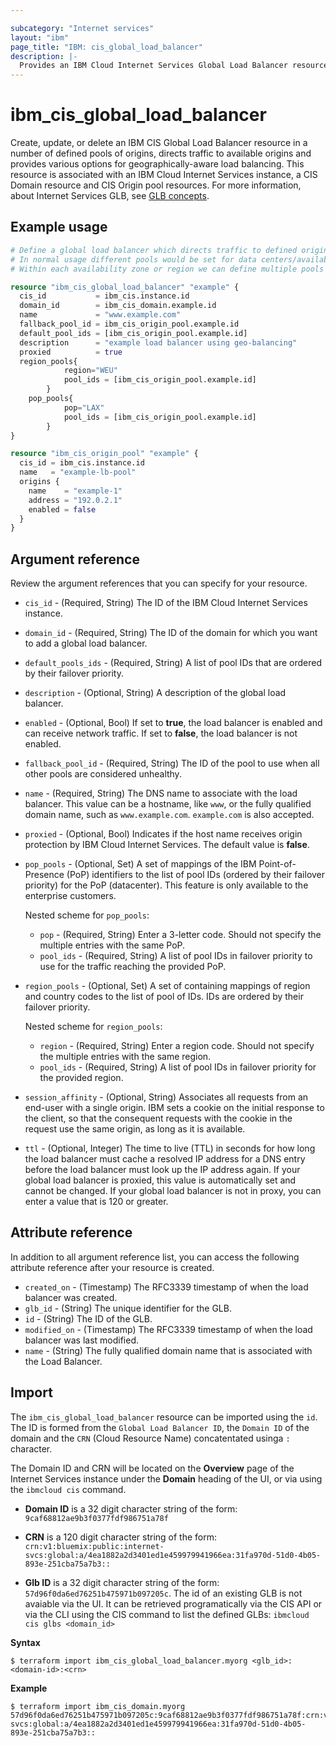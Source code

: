 ```yaml
---

subcategory: "Internet services"
layout: "ibm"
page_title: "IBM: cis_global_load_balancer"
description: |-
  Provides an IBM Cloud Internet Services Global Load Balancer resource.
---
```


# ibm_cis_global_load_balancer

Create, update, or delete an IBM CIS Global Load Balancer resource in a number of defined pools of origins, directs traffic to available origins and provides various options for geographically-aware load balancing. This resource is associated with an IBM Cloud Internet Services instance, a CIS Domain resource and CIS Origin pool resources. For more information, about Internet Services GLB, see [GLB concepts](https://cloud.ibm.com/docs/cis?topic=cis-global-load-balancer-glb-concepts).

## Example usage

```terraform
# Define a global load balancer which directs traffic to defined origin pools
# In normal usage different pools would be set for data centers/availability zones and/or for different regions
# Within each availability zone or region we can define multiple pools in failover order

resource "ibm_cis_global_load_balancer" "example" {
  cis_id           = ibm_cis.instance.id
  domain_id        = ibm_cis_domain.example.id
  name             = "www.example.com"
  fallback_pool_id = ibm_cis_origin_pool.example.id
  default_pool_ids = [ibm_cis_origin_pool.example.id]
  description      = "example load balancer using geo-balancing"
  proxied          = true
  region_pools{
			region="WEU"
			pool_ids = [ibm_cis_origin_pool.example.id]
		}
	pop_pools{
			pop="LAX"
			pool_ids = [ibm_cis_origin_pool.example.id]
		}
}

resource "ibm_cis_origin_pool" "example" {
  cis_id = ibm_cis.instance.id
  name   = "example-lb-pool"
  origins {
    name    = "example-1"
    address = "192.0.2.1"
    enabled = false
  }
}
```


## Argument reference
Review the argument references that you can specify for your resource. 

- `cis_id` - (Required, String) The ID of the IBM Cloud Internet Services instance.
- `domain_id` - (Required, String) The ID of the domain for which you want to add a global load balancer.
- `default_pools_ids` - (Required, String) A list of pool IDs that are ordered by their failover priority.
- `description` - (Optional, String) A description of the global load balancer.
- `enabled` - (Optional, Bool) If set to **true**, the load balancer is enabled and can receive network traffic. If set to **false**, the load balancer is not enabled.
- `fallback_pool_id` - (Required, String) The ID of the pool to use when all other pools are considered unhealthy.
- `name` - (Required, String) The DNS name to associate with the load balancer. This value can be a hostname, like `www`, or the fully qualified domain name, such as `www.example.com`. `example.com` is also accepted.
- `proxied` - (Optional, Bool) Indicates if the host name receives origin protection by IBM Cloud Internet Services. The default value is **false**.
- `pop_pools` - (Optional, Set) A set of mappings of the IBM Point-of-Presence (PoP) identifiers to the list of pool IDs (ordered by their failover priority) for the PoP (datacenter). This feature is only available to the enterprise customers.
  
  Nested scheme for `pop_pools`:
  - `pop` - (Required, String)  Enter a 3-letter code. Should not specify the multiple entries with the same PoP.
  - `pool_ids` - (Required, String)  A list of pool IDs in failover priority to use for the traffic reaching the provided PoP.
- `region_pools` - (Optional, Set) A set of containing mappings of region and country codes to the list of pool of IDs. IDs are ordered by their failover priority.

  Nested scheme for `region_pools`:
  - `region` - (Required, String) Enter a region code. Should not specify the multiple entries with the same region.
  - `pool_ids` - (Required, String) A list of pool IDs in failover priority for the provided region.
- `session_affinity` - (Optional, String) Associates all requests from an end-user with a single origin. IBM sets a cookie on the initial response to the client, so that the consequent requests with the cookie in the request use the same origin, as long as it is available.
- `ttl` - (Optional, Integer) The time to live (TTL) in seconds for how long the load balancer must cache a resolved IP address for a DNS entry before the load balancer must look up the IP address again. If your global load balancer is proxied, this value is automatically set and cannot be changed. If your global load balancer is not in proxy, you can enter a value that is 120 or greater.


## Attribute reference
In addition to all argument reference list, you can access the following attribute reference after your resource is created.

- `created_on` - (Timestamp) The RFC3339 timestamp of when the load balancer was created.
- `glb_id` - (String) The unique identifier for the GLB.
- `id` - (String) The ID of the GLB.
- `modified_on` - (Timestamp) The RFC3339 timestamp of when the load balancer was last modified.
- `name` - (String) The fully qualified domain name that is associated with the Load Balancer.

## Import

The `ibm_cis_global_load_balancer` resource can be imported using the `id`. The ID is formed from the `Global Load Balancer ID`, the `Domain ID` of the domain and the `CRN` (Cloud Resource Name) concatentated usinga `:` character.

The Domain ID and CRN will be located on the **Overview** page of the Internet Services instance under the **Domain** heading of the UI, or via using the `ibmcloud cis` command.

- **Domain ID** is a 32 digit character string of the form: `9caf68812ae9b3f0377fdf986751a78f`

- **CRN** is a 120 digit character string of the form: `crn:v1:bluemix:public:internet-svcs:global:a/4ea1882a2d3401ed1e459979941966ea:31fa970d-51d0-4b05-893e-251cba75a7b3::`

- **Glb ID** is a 32 digit character string of the form: `57d96f0da6ed76251b475971b097205c`. The id of an existing GLB is not avaiable via the UI. It can be retrieved programatically via the CIS API or via the CLI using the CIS command to list the defined GLBs: `ibmcloud cis glbs <domain_id>`


**Syntax**

```
$ terraform import ibm_cis_global_load_balancer.myorg <glb_id>:<domain-id>:<crn>

```

**Example**

```
$ terraform import ibm_cis_domain.myorg  57d96f0da6ed76251b475971b097205c:9caf68812ae9b3f0377fdf986751a78f:crn:v1:bluemix:public:internet-svcs:global:a/4ea1882a2d3401ed1e459979941966ea:31fa970d-51d0-4b05-893e-251cba75a7b3::
```
